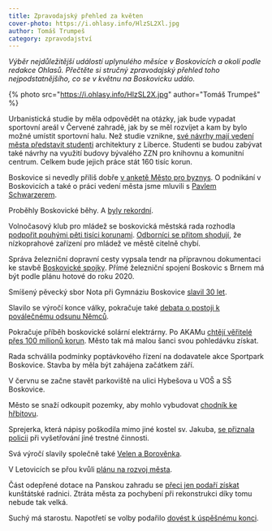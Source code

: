 ```yaml
---
title: Zpravodajský přehled za květen
cover-photo: https://i.ohlasy.info/HlzSL2Xl.jpg
author: Tomáš Trumpeš
category: zpravodajství
---
```


*Výběr nejdůležitější událostí uplynulého měsíce v Boskovicích a okolí podle redakce Ohlasů. Přečtěte si stručný zpravodajský přehled toho nejpodstatnějšího, co se v květnu na Boskovicku událo.*

{% photo src="https://i.ohlasy.info/HlzSL2X.jpg" author="Tomáš Trumpeš" %}

Urbanistická studie by měla odpovědět na otázky, jak bude vypadat sportovní areál v Červené zahradě, jak by se měl rozvíjet a kam by bylo možné umístit sportovní halu. Než studie vznikne, [své návrhy mají vedení města představit studenti](/clanky/2016/05/urbanismus-cervenka.html) architektury z Liberce. Studenti se budou zabývat také návrhy na využití budovy bývalého ZZN pro knihovnu a komunitní centrum. Celkem bude jejich práce stát 160 tisíc korun.

Boskovice si nevedly příliš dobře [v anketě Město pro byznys](/clanky/2016/05/mesto-pro-byznys.html). O podnikání v Boskovicích a také o práci vedení města jsme mluvili s [Pavlem Schwarzerem](/clanky/2016/05/rozhovor-schwarzer.html).

Proběhly Boskovické běhy. A [byly rekordní](http://boskovice.cz/7-boskovicke-behy-ve-vsech-smerech-rekordni/d-28318/p1=1019).

Volnočasový klub pro mládež se boskovická městská rada rozhodla [podpořit pouhými pěti tisíci korunami](/clanky/2016/05/prispevek-pro-elim.html). [Odborníci se přitom shodují](/clanky/2016/05/anketa-klub.html), že nízkoprahové zařízení pro mládež ve městě citelně chybí.

Správa železniční dopravní cesty vypsala tendr na přípravnou dokumentaci ke stavbě [Boskovické spojky](http://zrcadlo.net/clanky/Do-konce-roku-maji-byt-hotove-prvni-projekty-k-Boskovicke-spojce-2853/). Přímé železniční spojení Boskovic s Brnem má být podle plánu hotové do roku 2020.

Smíšený pěvecký sbor Nota při Gymnáziu Boskovice [slavil 30 let](/clanky/2016/05/komentar-nota.html).

Slavilo se výročí konce války, pokračuje také [debata o postoji k poválečnému odsunu Němců](/clanky/2016/05/odsun-svanda.html). 

Pokračuje příběh boskovické solární elektrárny. Po AKAMu [chtějí věřitelé přes 100 milionů korun](/clanky/2016/05/insolvence-akam.html). Město tak má malou šanci svou pohledávku získat.

Rada schválila podmínky poptávkového řízení na dodavatele akce Sportpark Boskovice. Stavba by měla být zahájena začátkem září.

V červnu se začne stavět parkoviště na ulici Hybešova u VOŠ a SŠ Boskovice.

Město se snaží odkoupit pozemky, aby mohlo vybudovat [chodník ke hřbitovu](http://blanensky.denik.cz/zpravy_region/boskovicti-usiluji-o-koupi-pozemku-aby-mohli-postavit-chodnik-ke-hrbitovu-20160517.html).

Sprejerka, která nápisy poškodila mimo jiné kostel sv. Jakuba, [se přiznala policii](http://www.policie.cz/clanek/asi-se-ji-nelibil-kostel.aspx) při vyšetřování jiné trestné činnosti.

Svá výročí slavily společně také [Velen a Borověnka](http://boskovice.cz/velen-a-borovenka-slavily-spolecne/d-28448/p1=1019).

V Letovicích se přou kvůli [plánu na rozvoj města](http://blanensky.denik.cz/zpravy_region/letovicti-zastupitele-kritizuji-plan-rozvoje-mesta-jsou-to-vyhozene-penize-20160516.html).

Část odepřené dotace na Panskou zahradu se [přeci jen podaří získat](http://blanensky.denik.cz/zpravy_region/necekany-zvrat-kunstatsi-vybojovali-cast-dotace-na-obnovu-panske-zahrady-20160514.html) kunštátské radnici. Ztráta města za pochybení při rekonstrukci díky tomu nebude tak velká.

Suchý má starostu. Napotřetí se volby podařilo [dovést k úspěšnému konci](http://blanensky.denik.cz/zpravy_region/konec-politicke-krize-suchy-ma-noveho-starostu-jednohlasne-a-za-deset-minut-20160510.html).

